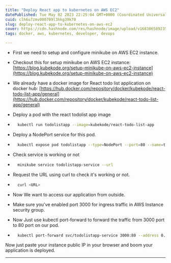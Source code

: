 ```yaml
---
title: "Deploy React app to kubernetes on AWS EC2"
datePublished: Tue May 02 2023 22:25:04 GMT+0000 (Coordinated Universal Time)
cuid: clh6u7zmv000709l3hkg39k70
slug: deploy-react-app-to-kubernetes-on-aws-ec2
cover: https://cdn.hashnode.com/res/hashnode/image/upload/v1683065892354/dfa2e75d-12c7-48aa-8e72-ed3b02d73003.png
tags: docker, aws, kubernetes, developer, devops

---
```


* First we need to setup and configure minikube on AWS EC2 instance.
    
* Checkout this for setup minikube on AWS EC2 instance: [https://blog.kubekode.org/setup-minikube-on-aws-ec2-instance](https://blog.kubekode.org/setup-minikube-on-aws-ec2-instance)
    
* We already have a docker image for React todo list application on docker hub: [https://hub.docker.com/repository/docker/kubekode/react-todo-list-app/general](https://hub.docker.com/repository/docker/kubekode/react-todo-list-app/general)
    
* Deploy a pod with the react todolist app image
    
* ```bash
    kubectl run todolistapp --image=kubekode/react-todo-list-app
    ```
    
* Deploy a NodePort service for this pod.
    
* ```bash
    kubectl expose pod todolistapp --type=NodePort --port=80 --name=todolistapp-service
    ```
    
* Check service is working or not
    
* ```bash
    minikube service todolistapp-service --url
    ```
    
* Request the URL using curl to check it's working or not.
    
* ```bash
    curl <URL>
    ```
    
* Now We want to access our application from outside.
    
* Make sure you've enabled port 3000 for ingress traffic in AWS Instance security group.
    
* Now Just use kubectl port-forward to forward the traffic from 3000 port to 80 port on our pod.
    
* ```bash
    kubectl port-forward svc/todolistapp-service 3000:80 --address 0.0.0.0 &
    ```
    

Now just paste your instance public IP in your browser and boom your application is deployed.

---